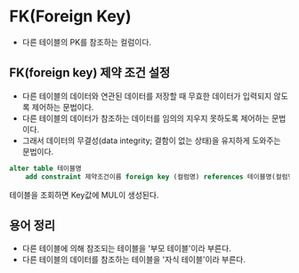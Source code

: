 # FK(Foreign Key)

- 다른 테이블의 PK를 참조하는 컬럼이다.

## FK(foreign key) 제약 조건 설정

- 다른 테이블의 데이터와 연관된 데이터를 저장할 때 무효한 데이터가 입력되지 않도록 제어하는 문법이다.
- 다른 테이블의 데이터가 참조하는 데이터를 임의의 지우지 못하도록 제어하는 문법이다.
- 그래서 데이터의 무결성(data integrity; 결함이 없는 상태)을 유지하게 도와주는 문법이다.

```sql
alter table 테이블명
    add constraint 제약조건이름 foreign key (컬럼명) references 테이블명(컬럼명);
```

테이블을 조회하면 Key값에 MUL이 생성된다.

## 용어 정리

- 다른 테이블에 의해 참조되는 테이블을 '부모 테이블'이라 부른다.
- 다른 테이블의 데이터를 참조하는 테이블을 '자식 테이블'이라 부른다.
